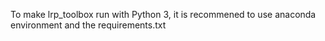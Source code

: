 To make lrp_toolbox run with Python 3, it is recommened to use anaconda environment and the requirements.txt
